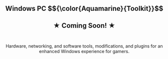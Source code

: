 <div align="center">
  <style>
    h1 {
      font-size: 150%; /* increases h1 font size by 50% */
    }
  </style>
  <h1>
    Windows PC $${\color{Aquamarine}{Toolkit}}$$
  </h1>
  <h1>★ Coming Soon! ★</h1>
  <br>
  <p>
    Hardware, networking, and software tools, modifications, and plugins for an enhanced Windows experience for gamers.
  </p>
</div>
